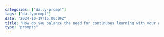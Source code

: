 ```yaml
---
categories: ["daily-prompt"]
tags: ["dailyprompt"]
date: "2024-10-19T15:00:00Z"
title: "How do you balance the need for continuous learning with your actual work responsibilities? Does your workplace allow for time for learning?"
type: "prompts"
---
```

